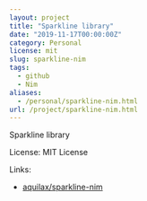 ```yaml
---
layout: project
title: "Sparkline library"
date: "2019-11-17T00:00:00Z"
category: Personal
license: mit
slug: sparkline-nim
tags:
  - github
  - Nim
aliases:
  - /personal/sparkline-nim.html
url: /project/sparkline-nim.html
---
```


Sparkline library

License: MIT License

Links:

* [aquilax/sparkline-nim](https://github.com/aquilax/sparkline-nim)
